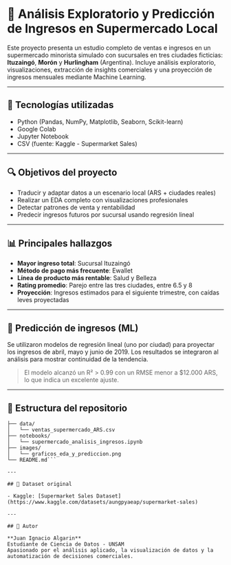 # 🏥 Análisis Exploratorio y Predicción de Ingresos en Supermercado Local

Este proyecto presenta un estudio completo de ventas e ingresos en un supermercado minorista simulado con sucursales en tres ciudades ficticias: **Ituzaingó**, **Morón** y **Hurlingham** (Argentina). Incluye análisis exploratorio, visualizaciones, extracción de insights comerciales y una proyección de ingresos mensuales mediante Machine Learning.

---

## 🔄 Tecnologías utilizadas

- Python (Pandas, NumPy, Matplotlib, Seaborn, Scikit-learn)
- Google Colab
- Jupyter Notebook
- CSV (fuente: Kaggle - Supermarket Sales)

---

## 🔍 Objetivos del proyecto

- Traducir y adaptar datos a un escenario local (ARS + ciudades reales)
- Realizar un EDA completo con visualizaciones profesionales
- Detectar patrones de venta y rentabilidad
- Predecir ingresos futuros por sucursal usando regresión lineal

---

## 📊 Principales hallazgos

- **Mayor ingreso total**: Sucursal Ituzaingó  
- **Método de pago más frecuente**: Ewallet  
- **Línea de producto más rentable**: Salud y Belleza  
- **Rating promedio**: Parejo entre las tres ciudades, entre 6.5 y 8  
- **Proyección**: Ingresos estimados para el siguiente trimestre, con caídas leves proyectadas  

---

## 🚀 Predicción de ingresos (ML)

Se utilizaron modelos de regresión lineal (uno por ciudad) para proyectar los ingresos de abril, mayo y junio de 2019. Los resultados se integraron al análisis para mostrar continuidad de la tendencia.

> El modelo alcanzó un R² > 0.99 con un RMSE menor a $12.000 ARS, lo que indica un excelente ajuste.

---

## 📁 Estructura del repositorio

```supermercado_analisis_ingresos/
├── data/
│   └── ventas_supermercado_ARS.csv
├── notebooks/
│   └── supermercado_analisis_ingresos.ipynb
├── images/
│   └── graficos_eda_y_prediccion.png
└── README.md```

---

## 📂 Dataset original

- Kaggle: [Supermarket Sales Dataset](https://www.kaggle.com/datasets/aungpyaeap/supermarket-sales)

---

## 🙌 Autor

**Juan Ignacio Algarin**  
Estudiante de Ciencia de Datos - UNSAM  
Apasionado por el análisis aplicado, la visualización de datos y la automatización de decisiones comerciales.
